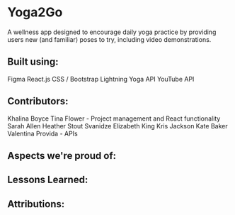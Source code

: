 # Yoga2Go

A wellness app designed to encourage daily yoga practice by providing users new (and familiar) poses to try, including video demonstrations.

## Built using:
Figma
React.js
CSS / Bootstrap
Lightning Yoga API 
YouTube API

## Contributors:
Khalina Boyce
Tina Flower - Project management and React functionality
Sarah Allen
Heather Stout Svanidze
Elizabeth King
Kris Jackson
Kate Baker
Valentina Provida - APIs


## Aspects we're proud of:


## Lessons Learned:


## Attributions:







